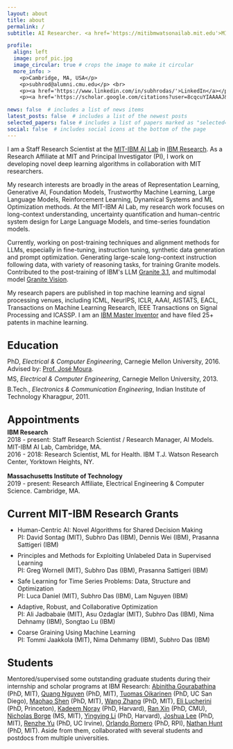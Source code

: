 ```yaml
---
layout: about
title: about
permalink: /
subtitle: AI Researcher. <a href='https://mitibmwatsonailab.mit.edu'>MIT-IBM AI Lab</a>

profile:
  align: left
  image: prof_pic.jpg
  image_circular: true # crops the image to make it circular
  more_info: >
    <p>Cambridge, MA, USA</p>
    <p>subhrod@alumni.cmu.edu</p> <br>
    <p><a href='https://www.linkedin.com/in/subhrodas/'>LinkedIn</a></p>  <br>
    <p><a href='https://scholar.google.com/citations?user=8cqcuYIAAAAJ&hl=en'>Google Scholar</a> </p> <br> <br>

news: false  # includes a list of news items
latest_posts: false  # includes a list of the newest posts
selected_papers: false # includes a list of papers marked as "selected={true}"
social: false  # includes social icons at the bottom of the page
---
```



I am a Staff Research Scientist at the [MIT-IBM AI Lab](https://mitibmwatsonailab.mit.edu/) in [IBM Research](https://research.ibm.com/). As a Research Affiliate at MIT and Principal Investigator (PI), I work on developing novel deep learning algorithms in collaboration with MIT researchers. 

My research interests are broadly in the areas of Representation Learning, Generative AI, Foundation Models, Trustworthy Machine Learning, Large Language Models, Reinforcement Learning, Dynamical Systems and ML Optimization methods. At the MIT-IBM AI Lab, my research work focuses on long-context understanding, uncertainty quantification and human-centric system design for Large Language Models, and time-series foundation models.

Currently, working on post-training techniques and alignment methods for LLMs, especially in fine-tuning, instruction tuning, synthetic data generation and prompt optimization. Generating large-scale long-context instruction following data, with variety of reasoning tasks, for training Granite models. Contributed to the post-training of IBM's LLM [Granite 3.1](https://www.ibm.com/new/announcements/ibm-granite-3-1-powerful-performance-long-context-and-more), and multimodal model [Granite Vision](https://arxiv.org/abs/2502.09927). 

My research papers are published in top machine learning and signal processing venues, including ICML, NeurIPS, ICLR, AAAI, AISTATS, EACL, Transactions on Machine Learning Research, IEEE Transactions on Signal Processing and ICASSP. I am an [IBM Master Inventor](https://en.wikipedia.org/wiki/IBM_Master_Inventor) and have filed 25+ patents in machine learning. <br>


<style>
    ul li { margin-bottom: 8px; }
</style>

<p style="margin-top:8mm;"><font size="+2"><b>Education</b></font></p>

PhD, <i>Electrical & Computer Engineering</i>, Carnegie Mellon University, 2016. Advised by: [Prof. José Moura](http://www.ece.cmu.edu/~moura/).
<p style="margin-top:-2mm;">MS, <i>Electrical & Computer Engineering</i>, Carnegie Mellon University, 2013.</p>
<p style="margin-top:-2mm;">B.Tech., <i>Electronics & Communication Engineering</i>, Indian Institute of Technology Kharagpur, 2011.</p>


<p style="margin-top:8mm;"><font size="+2"><b>Appointments</b></font></p>

<p style="margin-top:-2mm;"><b>IBM Research</b><br>
2018 - present: Staff Research Scientist / Research Manager, AI Models. MIT-IBM AI Lab, Cambridge, MA.<br>
2016 - 2018: Research Scientist, ML for Health. IBM T.J. Watson Research Center, Yorktown Heights, NY.<br>
</p>

<p style="margin-top:4mm;"><b>Massachusetts Institute of Technology</b><br>
2019 - present: Research Affiliate, Electrical Engineering & Computer Science. Cambridge, MA. 
</p>


<p style="margin-top:8mm;"><font size="+2"><b>Current MIT-IBM Research Grants</b></font></p>

<ul>
  <li> Human-Centric AI: Novel Algorithms for Shared Decision Making <br>
      PI: David Sontag (MIT), Subhro Das (IBM), Dennis Wei (IBM), Prasanna Sattigeri (IBM) </li> 
  <li> Principles and Methods for Exploiting Unlabeled Data in Supervised Learning <br>
      PI: Greg Wornell (MIT), Subhro Das (IBM), Prasanna Sattigeri (IBM) </li>
  <li> Safe Learning for Time Series Problems: Data, Structure and Optimization <br>
      PI: Luca Daniel (MIT), Subhro Das (IBM), Lam Nguyen (IBM) </li>
  <li> Adaptive, Robust, and Collaborative Optimization <br>
      PI: Ali Jadbabaie (MIT), Asu Ozdaglar (MIT), Subhro Das (IBM), Nima Dehnamy (IBM), Songtao Lu (IBM) </li>
  <li> Coarse Graining Using Machine Learning <br>
      PI: Tommi Jaakkola (MIT), Nima Dehmamy (IBM), Subhro Das (IBM) </li>
</ul>



<p style="margin-top:8mm;"><font size="+2"><b>Students</b></font></p>

Mentored/supervised some outstanding graduate students during their internship and scholar programs at IBM Research: [Abinitha Gourabathina
](https://www.linkedin.com/in/abinithag) (PhD, MIT), [Quang Nguyen](https://www.linkedin.com/in/quang-m-nguyen-191122b3) (PhD, MIT), [Tuomas Oikarinen](https://www.linkedin.com/in/tuomas-oikarinen-331676171) (PhD, UC San Diego), [Maohao Shen](https://maohaos2.github.io/Maohao) (PhD, MIT), [Wang Zhang](https://www.linkedin.com/in/wang-zhang-a06709199) (PhD, MIT), [Eli Lucherini](https://www.cs.princeton.edu/~el24) (PhD, Princeton), [Kadeem Noray](https://kadeemnoray.com) (PhD, Harvard), [Ran Xin](https://www.linkedin.com/in/ran-xin-51b272172) (PhD, CMU), [Nicholas Borge](https://www.linkedin.com/in/nicholasborge) (MS, MIT), [Yingying Li](https://yingying.li) (PhD, Harvard), [Joshua Lee](https://www.linkedin.com/in/joshua-lee-303084185) (PhD, MIT), [Renzhe Yu](https://renzheyu.com) (PhD, UC Irvine), [Orlando Romero](https://scholar.google.com/citations?user=UfQg91QAAAAJ&hl=en) (PhD, RPI), [Nathan Hunt](https://www.linkedin.com/in/neighthan) (PhD, MIT). Aside from them, collaborated with several students and postdocs from multiple universities.

<!-- Biography will be updated here. Tell the world about yourself. Link to your favorite [subreddit](http://reddit.com). You can put a picture in, too. The code is already in, just name your picture `prof_pic.jpg` and put it in the `img/` folder.

Put your address / P.O. box / other info right below your picture. You can also disable any of these elements by editing `profile` property of the YAML header of your `_pages/about.md`. Edit `_bibliography/papers.bib` and Jekyll will render your [publications page](/al-folio/publications/) automatically.

Link to your social media connections, too. This theme is set up to use [Font Awesome icons](https://fontawesome.com/) and [Academicons](https://jpswalsh.github.io/academicons/), like the ones below. Add your Facebook, Twitter, LinkedIn, Google Scholar, or just disable all of them. -->
